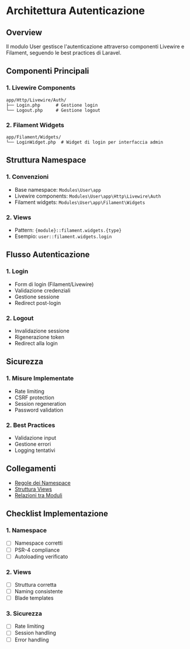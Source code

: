 # Architettura Autenticazione

## Overview
Il modulo User gestisce l'autenticazione attraverso componenti Livewire e Filament, seguendo le best practices di Laravel.

## Componenti Principali

### 1. Livewire Components
```
app/Http/Livewire/Auth/
├── Login.php      # Gestione login
└── Logout.php     # Gestione logout
```

### 2. Filament Widgets
```
app/Filament/Widgets/
└── LoginWidget.php  # Widget di login per interfaccia admin
```

## Struttura Namespace

### 1. Convenzioni
- Base namespace: `Modules\User\app`
- Livewire components: `Modules\User\app\Http\Livewire\Auth`
- Filament widgets: `Modules\User\app\Filament\Widgets`

### 2. Views
- Pattern: `{module}::filament.widgets.{type}`
- Esempio: `user::filament.widgets.login`

## Flusso Autenticazione

### 1. Login
- Form di login (Filament/Livewire)
- Validazione credenziali
- Gestione sessione
- Redirect post-login

### 2. Logout
- Invalidazione sessione
- Rigenerazione token
- Redirect alla login

## Sicurezza

### 1. Misure Implementate
- Rate limiting
- CSRF protection
- Session regeneration
- Password validation

### 2. Best Practices
- Validazione input
- Gestione errori
- Logging tentativi

## Collegamenti

- [Regole dei Namespace](../../docs/module-namespace-rules.md)
- [Struttura Views](../../docs/filament-views-structure.md)
- [Relazioni tra Moduli](../../docs/module-relationships.md)

## Checklist Implementazione

### 1. Namespace
- [ ] Namespace corretti
- [ ] PSR-4 compliance
- [ ] Autoloading verificato

### 2. Views
- [ ] Struttura corretta
- [ ] Naming consistente
- [ ] Blade templates

### 3. Sicurezza
- [ ] Rate limiting
- [ ] Session handling
- [ ] Error handling 